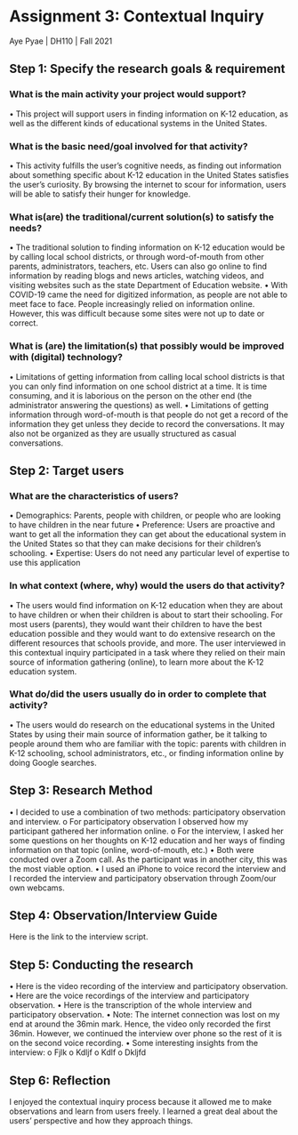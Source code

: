# Assignment 3: Contextual Inquiry
Aye Pyae | DH110 | Fall 2021

## Step 1: Specify the research goals & requirement
### What is the main activity your project would support?
•	This project will support users in finding information on K-12 education, as well as the different kinds of educational systems in the United States.
### What is the basic need/goal involved for that activity?
•	This activity fulfills the user’s cognitive needs, as finding out information about something specific about K-12 education in the United States satisfies the user’s curiosity. By browsing the internet to scour for information, users will be able to satisfy their hunger for knowledge.
### What is(are) the traditional/current solution(s) to satisfy the needs?
•	The traditional solution to finding information on K-12 education would be by calling local school districts, or through word-of-mouth from other parents, administrators, teachers, etc. Users can also go online to find information by reading blogs and news articles, watching videos, and visiting websites such as the state Department of Education website.
•	With COVID-19 came the need for digitized information, as people are not able to meet face to face. People increasingly relied on information online. However, this was difficult because some sites were not up to date or correct.
### What is (are) the limitation(s) that possibly would be improved with (digital) technology?
•	Limitations of getting information from calling local school districts is that you can only find information on one school district at a time. It is time consuming, and it is laborious on the person on the other end (the administrator answering the questions) as well.
•	Limitations of getting information through word-of-mouth is that people do not get a record of the information they get unless they decide to record the conversations. It may also not be organized as they are usually structured as casual conversations.
## Step 2: Target users
### What are the characteristics of users?
•	Demographics: Parents, people with children, or people who are looking to have children in the near future
•	Preference: Users are proactive and want to get all the information they can get about the educational system in the United States so that they can make decisions for their children’s schooling.
•	Expertise: Users do not need any particular level of expertise to use this application

### In what context (where, why) would the users do that activity?
•	The users would find information on K-12 education when they are about to have children or when their children is about to start their schooling. For most users (parents), they would want their children to have the best education possible and they would want to do extensive research on the different resources that schools provide, and more. The user interviewed in this contextual inquiry participated in a task where they relied on their main source of information gathering (online), to learn more about the K-12 education system.

### What do/did the users usually do in order to complete that activity?
•	The users would do research on the educational systems in the United States by using their main source of information gather, be it talking to people around them who are familiar with the topic: parents with children in K-12 schooling, school administrators, etc., or finding information online by doing Google searches.

## Step 3: Research Method
•	I decided to use a combination of two methods: participatory observation and interview.
o	For participatory observation I observed how my participant gathered her information online.
o	For the interview, I asked her some questions on her thoughts on K-12 education and her ways of finding information on that topic (online, word-of-mouth, etc.)
•	Both were conducted over a Zoom call. As the participant was in another city, this was the most viable option. 
•	I used an iPhone to voice record the interview and I recorded the interview and participatory observation through Zoom/our own webcams. 

## Step 4: Observation/Interview Guide
Here is the link to the interview script.

## Step 5: Conducting the research
•	Here is the video recording of the interview and participatory observation.
•	Here are the voice recordings of the interview and participatory observation.
•	Here is the transcription of the whole interview and participatory observation.
•	Note: The internet connection was lost on my end at around the 36min mark. Hence, the video only recorded the first 36min. However, we continued the interview over phone so the rest of it is on the second voice recording.
•	Some interesting insights from the interview:
o	Fjlk
o	Kdljf
o	Kdlf
o	Dkljfd

## Step 6: Reflection
I enjoyed the contextual inquiry process because it allowed me to make observations and learn from users freely. I learned a great deal about the users’ perspective and how they approach things. 




